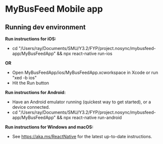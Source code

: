 # MyBusFeed Mobile app

## Running dev environment

**Run instructions for iOS:**
- cd "/Users/ray/Documents/SMU/Y3.2/FYP/project.nosync/mybusfeed-app/MyBusFeedApp" && npx react-native run-ios

**OR**

- Open MyBusFeedApp/ios/MyBusFeedApp.xcworkspace in Xcode or run "xed -b ios"
- Hit the Run button

**Run instructions for Android:**
- Have an Android emulator running (quickest way to get started), or a device connected.
- cd "/Users/ray/Documents/SMU/Y3.2/FYP/project.nosync/mybusfeed-app/MyBusFeedApp" && npx react-native run-android

**Run instructions for Windows and macOS:**
- See https://aka.ms/ReactNative for the latest up-to-date instructions.